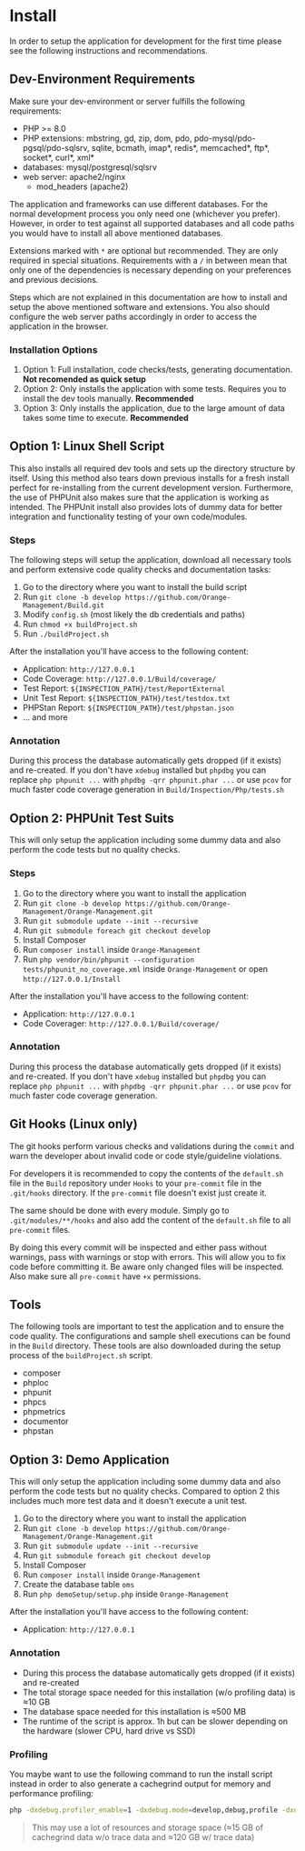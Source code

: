 # Install

In order to setup the application for development for the first time please see the following instructions and recommendations.

## Dev-Environment Requirements

Make sure your dev-environment or server fulfills the following requirements:

* PHP >= 8.0
* PHP extensions: mbstring, gd, zip, dom, pdo, pdo-mysql/pdo-pgsql/pdo-sqlsrv, sqlite, bcmath, imap\*, redis\*, memcached\*, ftp\*, socket\*, curl\*, xml\*
* databases: mysql/postgresql/sqlsrv
* web server: apache2/nginx
    * mod_headers (apache2)

The application and frameworks can use different databases. For the normal development process you only need one (whichever you prefer). However, in order to test against all supported databases and all code paths you would have to install all above mentioned databases.

Extensions marked with `*` are optional but recommended. They are only required in special situations. Requirements with a `/` in between mean that only one of the dependencies is necessary depending on your preferences and previous decisions.

Steps which are not explained in this documentation are how to install and setup the above mentioned software and extensions. You also should configure the web server paths accordingly in order to access the application in the browser.

### Installation Options

1. Option 1: Full installation, code checks/tests, generating documentation. **Not recomended as quick setup**
2. Option 2: Only installs the application with some tests. Requires you to install the dev tools manually. **Recommended**
3. Option 3: Only installs the application, due to the large amount of data takes some time to execute. **Recommended**

## Option 1: Linux Shell Script

This also installs all required dev tools and sets up the directory structure by itself. Using this method also tears down previous installs for a fresh install perfect for re-installing from the current development version. Furthermore, the use of PHPUnit also makes sure that the application is working as intended. The PHPUnit install also provides lots of dummy data for better integration and functionality testing of your own code/modules.

### Steps

The following steps will setup the application, download all necessary tools and perform extensive code quality checks and documentation tasks:

1. Go to the directory where you want to install the build script
2. Run `git clone -b develop https://github.com/Orange-Management/Build.git`
3. Modify `config.sh` (most likely the db credentials and paths)
4. Run `chmod +x buildProject.sh`
5. Run `./buildProject.sh`

After the installation you'll have access to the following content:

* Application: `http://127.0.0.1`
* Code Coverage: `http://127.0.0.1/Build/coverage/`
* Test Report: `${INSPECTION_PATH}/test/ReportExternal`
* Unit Test Report: `${INSPECTION_PATH}/test/testdox.txt`
* PHPStan Report: `${INSPECTION_PATH}/test/phpstan.json`
* ... and more

### Annotation

During this process the database automatically gets dropped (if it exists) and re-created. If you don't have `xdebug` installed but `phpdbg` you can replace `php phpunit ...` with `phpdbg -qrr phpunit.phar ...` or use `pcov` for much faster code coverage generation in `Build/Inspection/Php/tests.sh`

## Option 2: PHPUnit Test Suits

This will only setup the application including some dummy data and also perform the code tests but no quality checks.

### Steps

1. Go to the directory where you want to install the application
2. Run `git clone -b develop https://github.com/Orange-Management/Orange-Management.git`
3. Run `git submodule update --init --recursive`
4. Run `git submodule foreach git checkout develop`
5. Install Composer
6. Run `composer install` inside `Orange-Management`
7. Run `php vendor/bin/phpunit --configuration tests/phpunit_no_coverage.xml` inside `Orange-Management` or open `http://127.0.0.1/Install`

After the installation you'll have access to the following content:

* Application: `http://127.0.0.1`
* Code Coverager: `http://127.0.0.1/Build/coverage/`

### Annotation

During this process the database automatically gets dropped (if it exists) and re-created. If you don't have `xdebug` installed but `phpdbg` you can replace `php phpunit ...` with `phpdbg -qrr phpunit.phar ...` or use `pcov` for much faster code coverage generation.

## Git Hooks (Linux only)

The git hooks perform various checks and validations during the `commit` and warn the developer about invalid code or code style/guideline violations.

For developers it is recommended to copy the contents of the `default.sh` file in the `Build` repository under `Hooks` to your `pre-commit` file in the `.git/hooks` directory. If the `pre-commit` file doesn't exist just create it.

The same should be done with every module. Simply go to `.git/modules/**/hooks` and also add the content of the `default.sh` file to all `pre-commit` files.

By doing this every commit will be inspected and either pass without warnings, pass with warnings or stop with errors. This will allow you to fix code before committing it. Be aware only changed files will be inspected. Also make sure all `pre-commit` have `+x` permissions.

## Tools

The following tools are important to test the application and to ensure the code quality. The configurations and sample shell executions can be found in the `Build` directory. These tools are also downloaded during the setup process of the `buildProject.sh` script.

* composer
* phploc
* phpunit
* phpcs
* phpmetrics
* documentor
* phpstan

## Option 3: Demo Application

This will only setup the application including some dummy data and also perform the code tests but no quality checks. Compared to option 2 this includes much more test data and it doesn't execute a unit test.

1. Go to the directory where you want to install the application
2. Run `git clone -b develop https://github.com/Orange-Management/Orange-Management.git`
3. Run `git submodule update --init --recursive`
4. Run `git submodule foreach git checkout develop`
5. Install Composer
6. Run `composer install` inside `Orange-Management`
7. Create the database table `oms`
7. Run `php demoSetup/setup.php` inside `Orange-Management`

After the installation you'll have access to the following content:

* Application: `http://127.0.0.1`

### Annotation

* During this process the database automatically gets dropped (if it exists) and re-created
* The total storage space needed for this installation (w/o profiling data) is ≈10 GB
* The database space needed for this installation is ≈500 MB
* The runtime of the script is approx. 1h but can be slower depending on the hardware (slower CPU, hard drive vs SSD)

### Profiling

You maybe want to use the following command to run the install script instead in order to also generate a cachegrind output for memory and performance profiling:

```sh
php -dxdebug.profiler_enable=1 -dxdebug.mode=develop,debug,profile -dxdebug.output_dir=/your/path demoSetup/setup.php
```

> This may use a lot of resources and storage space (≈15 GB of cachegrind data w/o trace data and ≈120 GB w/ trace data)
